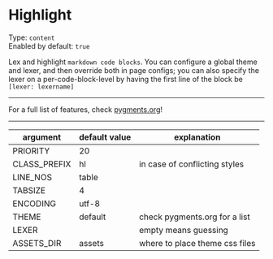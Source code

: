 # Highlight

Type: `content`  
Enabled by default: `true`

Lex and highlight `markdown code blocks`. You can configure a global theme and lexer, and then override both in page configs; you can also specify the lexer on a per-code-block-level by having the first line of the block be `[lexer: lexername]`

---

For a full list of features, check [pygments.org](https://pygments.org/)!

---

|argument			|default value		|explanation									|
|-------------------|-------------------|-----------------------------------------------|
|PRIORITY			|20					|												|
|CLASS_PREFIX		|hl					|in case of conflicting styles					|
|LINE_NOS			|table 				|												|
|TABSIZE			|4					|												|
|ENCODING 			|utf-8				|												|
|THEME				|default			|check pygments.org for a list					|
|LEXER				|					|empty means guessing							|
|ASSETS_DIR			|assets				|where to place theme css files					|
